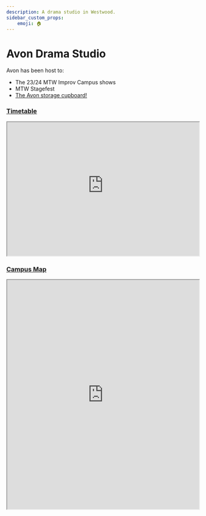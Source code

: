```yaml
---
description: A drama studio in Westwood.
sidebar_custom_props:
    emoji: 🏠
---
```


# Avon Drama Studio

Avon has been host to:

- The 23/24 MTW Improv Campus shows
- MTW Stagefest
- [The Avon storage cupboard!](/wiki/tech-crew/storage#the-avon-cupboard)

### [Timetable](https://timetablingmanagement.warwick.ac.uk/SWS2324/roomtimetable.asp?id=w.avon-drama-studio)

<iframe width="100%" height="350px" src="https://timetablingmanagement.warwick.ac.uk/SWS2324/roomtimetable.asp?id=g55"></iframe>

### [Campus Map](https://campus.warwick.ac.uk/search/623c8868421e6f5928c0c98b?projectId=warwick)

<iframe width="100%" height="600" src="https://campus.warwick.ac.uk/search/623c8868421e6f5928c0c98b?projectId=warwick"></iframe>
